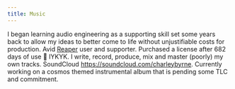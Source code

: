 ```yaml
---
title: Music
---
```


I began learning audio engineering as a supporting skill set some years back to
allow my ideas to better come to life without unjustifiable costs for
production. Avid [Reaper](https://www.reaper.fm/) user and supporter. Purchased
a license after 682 days of use 🙂 IYKYK. I write, record, produce, mix and
master (poorly) my own tracks. SoundCloud <https://soundcloud.com/charleybyrne>.
Currently working on a cosmos themed instrumental album that is pending some TLC
and commitment.
